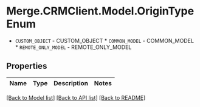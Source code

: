 # Merge.CRMClient.Model.OriginTypeEnum
* `CUSTOM_OBJECT` - CUSTOM_OBJECT * `COMMON_MODEL` - COMMON_MODEL * `REMOTE_ONLY_MODEL` - REMOTE_ONLY_MODEL

## Properties

Name | Type | Description | Notes
------------ | ------------- | ------------- | -------------

[[Back to Model list]](../README.md#documentation-for-models) [[Back to API list]](../README.md#documentation-for-api-endpoints) [[Back to README]](../README.md)


